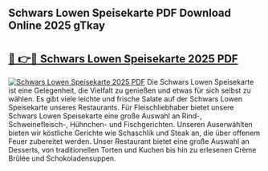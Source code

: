 ## Schwars Lowen Speisekarte PDF Download Online 2025 gTkay

# <h2><a href="http://gcd80v.nevu.top/?p=Schwars+Lowen+Speisekarte">🔗 👉🔴 Schwars Lowen Speisekarte 2025 PDF</a></h2>

[![Schwars Lowen Speisekarte 2025 PDF](https://i.imgur.com/dBaPXMq.png)](http://gcd80v.nevu.top/?p=Schwars+Lowen+Speisekarte)
Die Schwars Lowen Speisekarte ist eine Gelegenheit, die Vielfalt zu genießen und etwas für sich selbst zu wählen. Es gibt viele leichte und frische Salate auf der Schwars Lowen Speisekarte unseres Restaurants. Für Fleischliebhaber bietet unsere Schwars Lowen Speisekarte eine große Auswahl an Rind-, Schweinefleisch-, Hühnchen- und Fischgerichten. Unseren Auserwählten bieten wir köstliche Gerichte wie Schaschlik und Steak an, die über offenem Feuer zubereitet werden. Unser Restaurant bietet eine große Auswahl an Desserts, von traditionellen Torten und Kuchen bis hin zu erlesenen Crème Brûlée und Schokoladensuppen.
